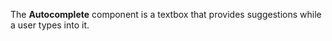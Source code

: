 The **Autocomplete** component is&nbsp;a&nbsp;textbox that provides suggestions while a&nbsp;user types into&nbsp;it.